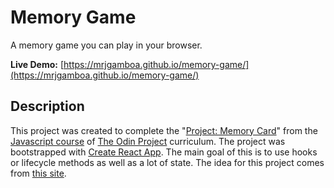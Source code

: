 # Memory Game

A memory game you can play in your browser.

**Live Demo:** [https://mrjgamboa.github.io/memory-game/](https://mrjgamboa.github.io/memory-game/)

## Description

This project was created to complete the "[Project: Memory Card](https://www.theodinproject.com/paths/full-stack-javascript/courses/javascript/lessons/memory-card#assignment)" from the [Javascript course](https://www.theodinproject.com/paths/full-stack-javascript/courses/javascript) of [The Odin Project](https://www.theodinproject.com/) curriculum. The project was bootstrapped with [Create React App](https://github.com/facebook/create-react-app). The main goal of this is to use hooks or lifecycle methods as well as a lot of state. The idea for this project comes from [this site](https://www.golangprograms.com/react-js-projects-for-beginners/memory-game-in-react-js.html).
